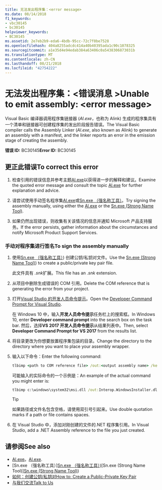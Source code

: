 ```yaml
---
title: 无法发出程序集：<error message>
ms.date: 08/14/2018
f1_keywords:
- vbc30145
- bc30145
helpviewer_keywords:
- BC30145
ms.assetid: 2e7eb2b9-eda6-4bdb-95cc-72c7f0be7528
ms.openlocfilehash: 404a8255adcdc414a40b40395ada1c90c1078325
ms.sourcegitcommit: a1e35d4e94edab384a63406c0a5438306873031b
ms.translationtype: MT
ms.contentlocale: zh-CN
ms.lasthandoff: 08/21/2018
ms.locfileid: "42754222"
---
```

# <a name="unable-to-emit-assembly-error-message"></a><span data-ttu-id="704b0-102">无法发出程序集：\<错误消息 ></span><span class="sxs-lookup"><span data-stu-id="704b0-102">Unable to emit assembly: \<error message></span></span>

<span data-ttu-id="704b0-103">Visual Basic 编译器调用程序集链接器 (*Al.exe*，也称为 Alink) 生成的程序集具有一个清单和链接器可创建程序集的发出阶段报告错误。</span><span class="sxs-lookup"><span data-stu-id="704b0-103">The Visual Basic compiler calls the Assembly Linker (*Al.exe*, also known as Alink) to generate an assembly with a manifest, and the linker reports an error in the emission stage of creating the assembly.</span></span>

<span data-ttu-id="704b0-104">**错误 ID:** BC30145</span><span class="sxs-lookup"><span data-stu-id="704b0-104">**Error ID:** BC30145</span></span>

## <a name="to-correct-this-error"></a><span data-ttu-id="704b0-105">更正此错误</span><span class="sxs-lookup"><span data-stu-id="704b0-105">To correct this error</span></span>

1. <span data-ttu-id="704b0-106">检查引用的错误信息并参考主题[Al.exe](../../../framework/tools/al-exe-assembly-linker.md)以获得进一步的解释和建议。</span><span class="sxs-lookup"><span data-stu-id="704b0-106">Examine the quoted error message and consult the topic [Al.exe](../../../framework/tools/al-exe-assembly-linker.md) for further explanation and advice.</span></span>

2. <span data-ttu-id="704b0-107">请尝试使用手动签名程序集[Al.exe](../../../framework/tools/al-exe-assembly-linker.md)或[Sn.exe （强名称工具）](../../../framework/tools/sn-exe-strong-name-tool.md)。</span><span class="sxs-lookup"><span data-stu-id="704b0-107">Try signing the assembly manually, using either the [Al.exe](../../../framework/tools/al-exe-assembly-linker.md) or the [Sn.exe (Strong Name Tool)](../../../framework/tools/sn-exe-strong-name-tool.md).</span></span>

3. <span data-ttu-id="704b0-108">如果仍然出现错误，则收集有关该情况的信息并通知 Microsoft 产品支持服务。</span><span class="sxs-lookup"><span data-stu-id="704b0-108">If the error persists, gather information about the circumstances and notify Microsoft Product Support Services.</span></span>

### <a name="to-sign-the-assembly-manually"></a><span data-ttu-id="704b0-109">手动对程序集进行签名</span><span class="sxs-lookup"><span data-stu-id="704b0-109">To sign the assembly manually</span></span>

1. <span data-ttu-id="704b0-110">使用[Sn.exe （强名称工具）](../../../framework/tools/sn-exe-strong-name-tool.md)) 创建公钥/私钥对文件。</span><span class="sxs-lookup"><span data-stu-id="704b0-110">Use the [Sn.exe (Strong Name Tool)](../../../framework/tools/sn-exe-strong-name-tool.md)) to create a public/private key pair file.</span></span>

   <span data-ttu-id="704b0-111">此文件具有 *.snk*扩展。</span><span class="sxs-lookup"><span data-stu-id="704b0-111">This file has an *.snk* extension.</span></span>

2. <span data-ttu-id="704b0-112">从项目中删除生成错误的 COM 引用。</span><span class="sxs-lookup"><span data-stu-id="704b0-112">Delete the COM reference that is generating the error from your project.</span></span>

3. <span data-ttu-id="704b0-113">打开[Visual Studio 的开发人员命令提示](../../../framework/tools/developer-command-prompt-for-vs.md)。</span><span class="sxs-lookup"><span data-stu-id="704b0-113">Open the [Developer Command Prompt for Visual Studio](../../../framework/tools/developer-command-prompt-for-vs.md).</span></span>

   <span data-ttu-id="704b0-114">在 Windows 10 中，输入**开发人员命令提示**任务栏上的搜索框。</span><span class="sxs-lookup"><span data-stu-id="704b0-114">In Windows 10, enter **Developer command prompt** into the search box on the task bar.</span></span> <span data-ttu-id="704b0-115">然后，选择**VS 2017 开发人员命令提示**从结果列表中。</span><span class="sxs-lookup"><span data-stu-id="704b0-115">Then, select **Developer Command Prompt for VS 2017** from the results list.</span></span>

4. <span data-ttu-id="704b0-116">将目录更改为你想要放置程序集包装的目录。</span><span class="sxs-lookup"><span data-stu-id="704b0-116">Change the directory to the directory where you want to place your assembly wrapper.</span></span>

5. <span data-ttu-id="704b0-117">输入以下命令：</span><span class="sxs-lookup"><span data-stu-id="704b0-117">Enter the following command:</span></span>

    ```cmd
    tlbimp <path to COM reference file> /out:<output assembly name> /keyfile:<path to .snk file>
    ```

   <span data-ttu-id="704b0-118">可能输入的实际命令的一个示例是：</span><span class="sxs-lookup"><span data-stu-id="704b0-118">An example of the actual command you might enter is:</span></span>

    ```cmd
    tlbimp c:\windows\system32\msi.dll /out:Interop.WindowsInstaller.dll /keyfile:"c:\documents and settings\mykey.snk"
    ```

   > [!TIP]
   > <span data-ttu-id="704b0-119">如果路径或文件名包含空格，请使用双引号引起来。</span><span class="sxs-lookup"><span data-stu-id="704b0-119">Use double quotation marks if a path or file contains spaces.</span></span>

6. <span data-ttu-id="704b0-120">在 Visual Studio 中，添加对刚创建的文件的.NET 程序集引用。</span><span class="sxs-lookup"><span data-stu-id="704b0-120">In Visual Studio, add a .NET Assembly reference to the file you just created.</span></span>

## <a name="see-also"></a><span data-ttu-id="704b0-121">请参阅</span><span class="sxs-lookup"><span data-stu-id="704b0-121">See also</span></span>

- <span data-ttu-id="704b0-122">[Al.exe](../../../framework/tools/al-exe-assembly-linker.md)。</span><span class="sxs-lookup"><span data-stu-id="704b0-122">[Al.exe](../../../framework/tools/al-exe-assembly-linker.md).</span></span>
- <span data-ttu-id="704b0-123">[Sn.exe （强名称工具）][Sn.exe （强名称工具）](../../../framework/tools/sn-exe-strong-name-tool.md))</span><span class="sxs-lookup"><span data-stu-id="704b0-123">[Sn.exe (Strong Name Tool)][Sn.exe (Strong Name Tool)](../../../framework/tools/sn-exe-strong-name-tool.md))</span></span>
- [<span data-ttu-id="704b0-124">如何：创建公钥/私钥对</span><span class="sxs-lookup"><span data-stu-id="704b0-124">How to: Create a Public-Private Key Pair</span></span>](../../../framework/app-domains/how-to-create-a-public-private-key-pair.md)
- [<span data-ttu-id="704b0-125">与我们交流</span><span class="sxs-lookup"><span data-stu-id="704b0-125">Talk to Us</span></span>](/visualstudio/ide/talk-to-us)